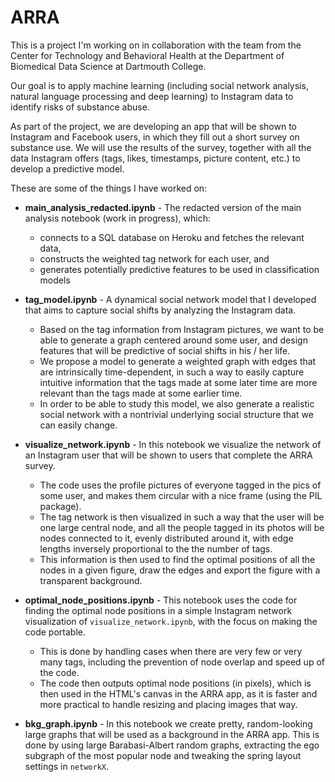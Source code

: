 # ARRA

This is a project I'm working on in collaboration with the team from the Center for Technology and Behavioral Health at the Department of Biomedical Data Science at Dartmouth College. 

Our goal is to apply machine learning (including social network analysis, natural language processing and deep learning) to Instagram data to identify risks of substance abuse. 

As part of the project, we are developing an app that will be shown to Instagram and Facebook users, in which they fill out a short survey on substance use. We will use the results of the survey, together with all the data Instagram offers (tags, likes, timestamps, picture content, etc.) to develop a predictive model.

These are some of the things I have worked on:

* **main_analysis_redacted.ipynb** - The redacted version of the main analysis notebook (work in progress), which:
  * connects to a SQL database on Heroku and fetches the relevant data, 
  * constructs the weighted tag network for each user, and
  * generates potentially predictive features to be used in classification models
    
* **tag_model.ipynb** - A dynamical social network model that I developed that aims to capture social shifts by analyzing the Instagram data. 
  * Based on the tag information from Instagram pictures, we want to be able to generate a graph centered around some user, and design features that will be predictive of social shifts in his / her life.
  * We propose a model to generate a weighted graph with edges that are intrinsically time-dependent, in such a way to easily capture intuitive information that the tags made at some later time are more relevant than the tags made at some earlier time.
  * In order to be able to study this model, we also generate a realistic social network with a nontrivial underlying social structure that we can easily change.
  
* **visualize_network.ipynb** - In this notebook we visualize the network of an Instagram user that will be shown to users that complete the ARRA survey.
  * The code uses the profile pictures of everyone tagged in the pics of some user, and makes them circular with a nice frame (using the PIL package).
  * The tag network is then visualized in such a way that the user will be one large central node, and all the people tagged in its photos will be nodes connected to it, evenly distributed around it, with edge lengths inversely proportional to the the number of tags.
  * This information is then used to find the optimal positions of all the nodes in a given figure, draw the edges and export the figure with a transparent background.
  
* **optimal_node_positions.ipynb** - This notebook uses the code for finding the optimal node positions in a simple Instagram network visualization of `visualize_network.ipynb`, with the focus on making the code portable.
  * This is done by handling cases when there are very few or very many tags, including the prevention of node overlap and speed up of the code. 
  * The code then outputs optimal node positions (in pixels), which is then used in the HTML's canvas in the ARRA app, as it is faster and more practical to handle resizing and placing images that way.
  
* **bkg_graph.ipynb** - In this notebook we create pretty, random-looking large graphs that will be used as a background in the ARRA app. This is done by using large Barabasi-Albert random graphs, extracting the ego subgraph of the most popular node and tweaking the spring layout settings in `networkX`.
